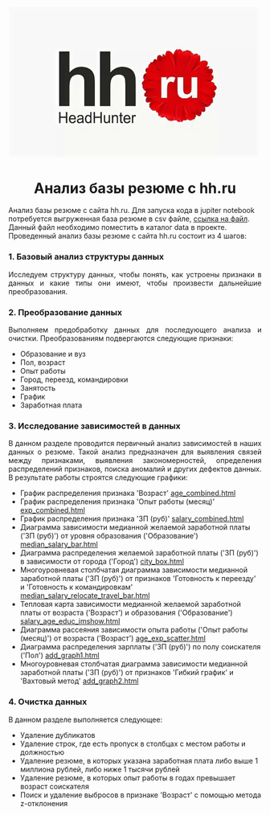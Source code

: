 ![](img/hh%20label.jpg)
# <center>Анализ базы резюме с hh.ru</center>
Анализ базы резюме с сайта hh.ru. Для запуска кода в jupiter notebook потребуется выгруженная база резюме в csv файле, [ссылка на файл](https://drive.google.com/file/d/15WeUR3ORfk3CcX32GikwN5f6XiJ60Zxj/view?usp=sharing). Данный файл необходимо поместить в каталог data в проекте.<br>Проведенный анализ базы резюме с сайта hh.ru состоит из 4 шагов:
### 1. Базовый анализ структуры данных

<div style="text-align: justify;">Исследуем структуру данных, чтобы понять, как устроены признаки в данных и какие типы они имеют, чтобы произвести дальнейшие преобразования.</div>

### 2. Преобразование данных

<div style="text-align: justify;">Выполняем предобработку данных для последующего анализа и очистки. Преобразованиям подвергаются следующие признаки:</div>

* Образование и вуз
* Пол, возраст
* Опыт работы
* Город, переезд, командировки
* Занятость
* График
* Заработная плата

### 3. Исследование зависимостей в данных

<div style="text-align: justify;">В данном разделе проводится первичный анализ зависимостей в наших данных о резюме. Такой анализ предназначен для выявления связей между признаками, выявления закономерностей, определения распределений признаков, поиска аномалий и других дефектов данных. В результате работы строятся следующие графики:</div>

* График распределения признака 'Возраст' [age_combined.html](plotly/age_combined.html)
* График распределения признака 'Опыт работы (месяц)' [exp_combined.html](plotly/exp_combined.html)
* График распределения признака 'ЗП (руб)' [salary_combined.html](plotly/salary_combined.html)
* Диаграмма зависимости медианной желаемой заработной платы ('ЗП (руб)') от уровня образования ('Образование') [median_salary_bar.html](plotly/median_salary_bar.html)
* Диаграмма распределения желаемой заработной платы ('ЗП (руб)') в зависимости от города ('Город') [city_box.html](plotly/city_box.html)
* Многоуровневая столбчатая диаграмма зависимости медианной заработной платы ('ЗП (руб)') от признаков 'Готовность к переезду' и 'Готовность к командировкам' [median_salary_relocate_travel_bar.html](plotly/median_salary_relocate_travel_bar.html)
* Тепловая карта зависимости медианной желаемой заработной платы от возраста ('Возраст') и образования ('Образование') [salary_age_educ_imshow.html](plotly/salary_age_educ_imshow.html)
* Диаграмма рассеяния зависимости опыта работы ('Опыт работы (месяц)') от возраста ('Возраст') [age_exp_scatter.html](plotly/age_exp_scatter.html)
* Диаграмма распределения зарплаты ('ЗП (руб)') по полу соискателя ('Пол') [add_graph1.html](plotly/add_graph1.html)
* Многоуровневая столбчатая диаграмма зависимости медианной заработной платы ('ЗП (руб)') от признаков 'Гибкий график' и 'Вахтовый метод' [add_graph2.html](plotly/add_graph2.html)

### 4. Очистка данных

В данном разделе выполняется следующее:

* Удаление дубликатов
* Удаление строк, где есть пропуск в столбцах с местом работы и должностью
* Удаление резюме, в которых указана заработная плата либо выше 1 миллиона рублей, либо ниже 1 тысячи рублей
* Удаление резюме, в которых опыт работы в годах превышает возраст соискателя
* Поиск и удаление выбросов в признаке 'Возраст' с помощью метода z-отклонения